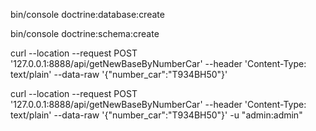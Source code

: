 bin/console doctrine:database:create

bin/console doctrine:schema:create

curl --location --request POST '127.0.0.1:8888/api/getNewBaseByNumberCar' --header 'Content-Type: text/plain' --data-raw '{"number_car":"Т934ВН50"}'

curl --location --request POST '127.0.0.1:8888/api/getNewBaseByNumberCar' --header 'Content-Type: text/plain' --data-raw '{"number_car":"Т934ВН50"}' -u "admin:admin"  
